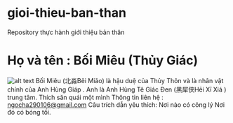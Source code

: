 # gioi-thieu-ban-than
Repository thực hành giới thiệu bản thân
# Họ và tên : Bối Miêu (Thủy Giác)
![![alt text](image.png)](https://anhhungtraidat.wordpress.com/gioi-thieu/)
Bối Miêu (北淼Běi Miǎo) là hậu duệ của Thủy Thôn và là nhân vật chính của Anh Hùng Giáp . Anh là Anh Hùng Tê Giác Đen (黑犀侠Hēi Xī Xiá ) trung tâm.
Thích săn quái một mình
Thông tin liên hệ : ngocha290106@gmail.com
Câu trích dẫn yêu thích: 
Nơi nào có công lý 
Nơi đó có bóng tối.
